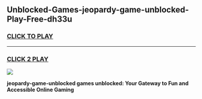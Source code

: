 
## Unblocked-Games-jeopardy-game-unblocked-Play-Free-dh33u
<h3>
<a href="https://premium76.site?title=jeopardy-game-unblocked&ref=22A">CLICK TO PLAY</a></h3>
<hr>

<h3>
<a href="https://premium76.site?title=jeopardy-game-unblocked&ref=22A">CLICK 2 PLAY</a>
  
</h3>

<a href="https://premium76.site?title=jeopardy-game-unblocked&ref=22A"><img src="https://clearcache.store/games.png"></a>


**jeopardy-game-unblocked games unblocked: Your Gateway to Fun and Accessible Online Gaming**

